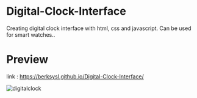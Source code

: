 # Digital-Clock-Interface
Creating digital clock interface with html, css and javascript. Can be used for smart watches..
# Preview
link : https://berksysl.github.io/Digital-Clock-Interface/

![digitalclock](https://user-images.githubusercontent.com/54808716/200319205-db496d70-ef5b-4642-841c-98baa76f25de.png)
